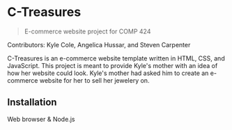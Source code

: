 # C-Treasures
> E-commerce website project for COMP 424

Contributors: Kyle Cole, Angelica Hussar, and Steven Carpenter

C-Treasures is an e-commerce website template written in HTML, CSS, and JavaScript. This project is meant to provide Kyle's mother with an idea of how her website could look. Kyle's mother had asked him to create an e-commerce website for her to sell her jewelery on. 

## Installation
Web browser & Node.js 



